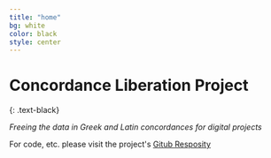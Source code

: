 ```yaml
---
title: "home"
bg: white
color: black
style: center
---
```



# Concordance Liberation Project
{: .text-black}

*Freeing the data in Greek and Latin concordances for digital projects*

For code, etc. please visit the project's [Gitub Resposity](https://github.com/GitClassical/ConcordanceLiberation)

